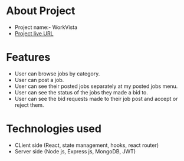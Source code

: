 # About Project

- Project name:- WorkVista
- [Project live URL](https://workvista-167d6.web.app/)

# Features

- User can browse jobs by category.
- User can post a job.
- User can see their posted jobs separately at my posted jobs menu.
- User can see the status of the jobs they made a bid to.
- User can see the bid requests made to their job post and accept or reject them.

# Technologies used

- CLient side (React, state management, hooks, react router)
- Server side (Node js, Express js, MongoDB, JWT)
